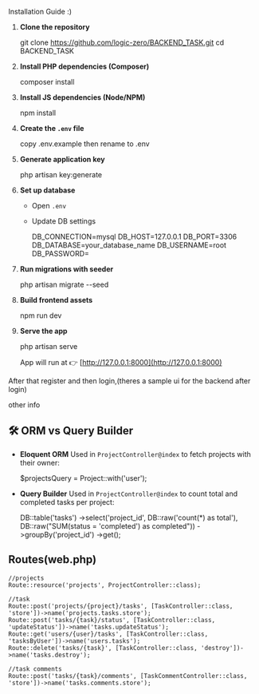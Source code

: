Installation Guide :)

1. **Clone the repository**

   git clone https://github.com/logic-zero/BACKEND_TASK.git
   cd BACKEND_TASK


2. **Install PHP dependencies (Composer)**

   composer install

3. **Install JS dependencies (Node/NPM)**

   npm install

4. **Create the `.env` file**

   copy .env.example then rename to .env

5. **Generate application key**

   php artisan key:generate

6. **Set up database**

   * Open `.env`
   * Update DB settings

     DB_CONNECTION=mysql
     DB_HOST=127.0.0.1
     DB_PORT=3306
     DB_DATABASE=your_database_name
     DB_USERNAME=root
     DB_PASSWORD=

7. **Run migrations with seeder**

   php artisan migrate --seed

8. **Build frontend assets**

   npm run dev

10. **Serve the app**

    php artisan serve

    App will run at 👉 [http://127.0.0.1:8000](http://127.0.0.1:8000)

After that register and then login,(theres a sample ui for the backend after login)



other info

## 🛠 ORM vs Query Builder

* **Eloquent ORM**
  Used in `ProjectController@index` to fetch projects with their owner:

  $projectsQuery = Project::with('user');

* **Query Builder**
  Used in `ProjectController@index` to count total and completed tasks per project:

  DB::table('tasks')
      ->select('project_id', DB::raw('count(*) as total'), DB::raw("SUM(status = 'completed') as completed"))
      ->groupBy('project_id')
      ->get();


## Routes(web.php)
    //projects
    Route::resource('projects', ProjectController::class);

    //task
    Route::post('projects/{project}/tasks', [TaskController::class, 'store'])->name('projects.tasks.store');
    Route::post('tasks/{task}/status', [TaskController::class, 'updateStatus'])->name('tasks.updateStatus');
    Route::get('users/{user}/tasks', [TaskController::class, 'tasksByUser'])->name('users.tasks');
    Route::delete('tasks/{task}', [TaskController::class, 'destroy'])->name('tasks.destroy');

    //task comments
    Route::post('tasks/{task}/comments', [TaskCommentController::class, 'store'])->name('tasks.comments.store');

